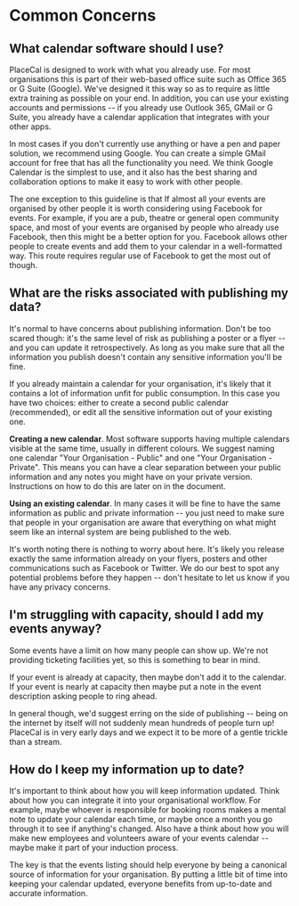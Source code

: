 # Common Concerns

## What calendar software should I use?

PlaceCal is designed to work with what you already use. For most organisations this is part of their web-based office suite such as Office 365 or G Suite (Google). We've designed it this way so as to require as little extra training as possible on your end. In addition, you can use your existing accounts and permissions -- if you already use Outlook 365, GMail or G Suite, you already have a calendar application that integrates with your other apps.

In most cases if you don't currently use anything or have a pen and paper solution, we recommend using Google. You can create a simple GMail account for free that has all the functionality you need. We think Google Calendar is the simplest to use, and it also has the best sharing and collaboration options to make it easy to work with other people.

The one exception to this guideline is that If almost all your events are organised by other people it is worth considering using Facebook for events. For example, if you are a pub, theatre or general open community space, and most of your events are organised by people who already use Facebook, then this might be a better option for you. Facebook allows other people to create events and add them to your calendar in a well-formatted way. This route requires regular use of Facebook to get the most out of though.


## What are the risks associated with publishing my data?

It's normal to have concerns about publishing information. Don't be too scared though: it's the same level of risk as publishing a poster or a flyer -- and you can update it retrospectively. As long as you make sure that all the information you publish doesn't contain any sensitive information you'll be fine.

If you already maintain a calendar for your organisation, it's likely that it contains a lot of information unfit for public consumption. In this case you have two choices: either to create a second public calendar (recommended), or edit all the sensitive information out of your existing one.

**Creating a new calendar**. Most software supports having multiple calendars visible at the same time, usually in different colours. We suggest naming one calendar "Your Organisation - Public" and one "Your Organisation - Private". This means you can have a clear separation between your public information and any notes you might have on your private version. Instructions on how to do this are later on in the document.

**Using an existing calendar**. In many cases it will be fine to have the same information as public and private information -- you just need to make sure that people in your organisation are aware that everything on what might seem like an internal system are being published to the web.

It's worth noting there is nothing to worry about here. It's likely you release exactly the same information already on your flyers, posters and other communications such as Facebook or Twitter. We do our best to spot any potential problems before they happen -- don't hesitate to let us know if you have any privacy concerns.

## I'm struggling with capacity, should I add my events anyway?

Some events have a limit on how many people can show up. We're not providing ticketing facilities yet, so this is something to bear in mind.

If your event is already at capacity, then maybe don't add it to the calendar. If your event is nearly at capacity then maybe put a note in the event description asking people to ring ahead.

In general though, we'd suggest erring on the side of publishing -- being on the internet by itself will not suddenly mean hundreds of people turn up! PlaceCal is in very early days and we expect it to be more of a gentle trickle than a stream.

## How do I keep my information up to date?

It's important to think about how you will keep information updated. Think about how you can integrate it into your organisational workflow. For example, maybe whoever is responsible for booking rooms makes a mental note to update your calendar each time, or maybe once a month you go through it to see if anything's changed. Also have a think about how you will make new employees and volunteers aware of your events calendar -- maybe make it part of your induction process.

The key is that the events listing should help everyone by being a canonical source of information for your organisation. By putting a little bit of time into keeping your calendar updated, everyone benefits from up-to-date and accurate information.